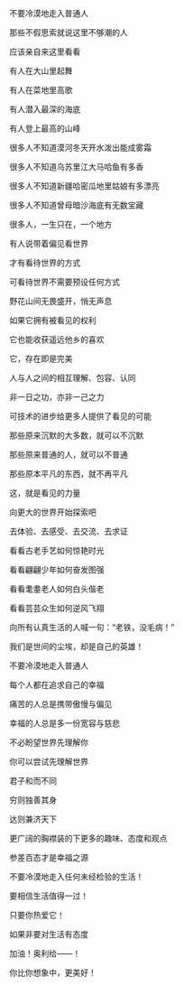不要冷漠地走入普通人

那些不假思索就说这里不够潮的人

应该亲自来这里看看



有人在大山里起舞

有人在菜地里高歌

有人潜入最深的海底

有人登上最高的山峰



很多人不知道漠河冬天开水泼出能成雾霜

很多人不知道乌苏里江大马哈鱼有多香

很多人不知道新疆哈密瓜地里姑娘有多漂亮

很多人不知道曾母暗沙海底有无数宝藏

很多人，一生只在，一个地方



有人说带着偏见看世界

才有看待世界的方式

可看待世界不需要预设任何方式

野花山间无畏盛开，悄无声息

如果它拥有被看见的权利

它也能收获遥远他乡的喜欢

它，存在即是完美



人与人之间的相互理解、包容、认同

非一日之功，亦非一己之力

可技术的进步给更多人提供了看见的可能

那些原来沉默的大多数，就可以不沉默

那些原来普通的人，就可以不普通

那些原本平凡的东西，就不再平凡

这，就是看见的力量

向更大的世界开始探索吧



去体验、去感受、去交流、去求证

看看古老手艺如何惊艳时光

看看翩翩少年如何奋发图强

看看耄耋老人如何白头偕老

看看芸芸众生如何逆风飞翔



向所有认真生活的人喊一句：“老铁，没毛病！”

我们是世间的尘埃，却是自己的英雄！



不要冷漠地走入普通人

每个人都在追求自己的幸福

痛苦的人总是携带傲慢与偏见

幸福的人总是多一份宽容与慈悲

不必盼望世界先理解你

你可以尝试先理解世界

君子和而不同

穷则独善其身

达则兼济天下

更广阔的胸襟装的下更多的趣味、态度和观点

参差百态才是幸福之源



不要冷漠地走入任何未经检验的生活！

要相信生活值得一过！

只要你热爱它！

如果非要对生活有态度

加油！奥利给——！

你比你想象中，更美好！